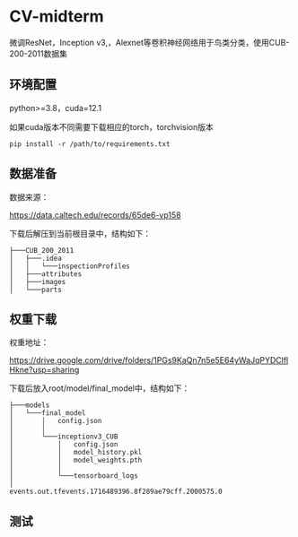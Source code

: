 # CV-midterm
微调ResNet，Inception v3,，Alexnet等卷积神经网络用于鸟类分类，使用CUB-200-2011数据集

## 环境配置
python>=3.8，cuda=12.1

如果cuda版本不同需要下载相应的torch，torchvision版本
```
pip install -r /path/to/requirements.txt
```

## 数据准备
数据来源：

https://data.caltech.edu/records/65de6-vp158

下载后解压到当前根目录中，结构如下：
```
├───CUB_200_2011
│   ├───.idea
│   │   └───inspectionProfiles
│   ├───attributes
│   ├───images
│   └───parts
```

## 权重下载
权重地址：

https://drive.google.com/drive/folders/1PGs9KaQn7n5e5E64yWaJqPYDClflHkne?usp=sharing

下载后放入root/model/final_model中，结构如下：
```
├───models
│   └───final_model
│       │   config.json
│       │
│       └───inceptionv3_CUB
│           │   config.json
│           │   model_history.pkl
│           │   model_weights.pth
│           │
│           └───tensorboard_logs
│                   events.out.tfevents.1716489396.8f289ae79cff.2000575.0
```
## 测试
